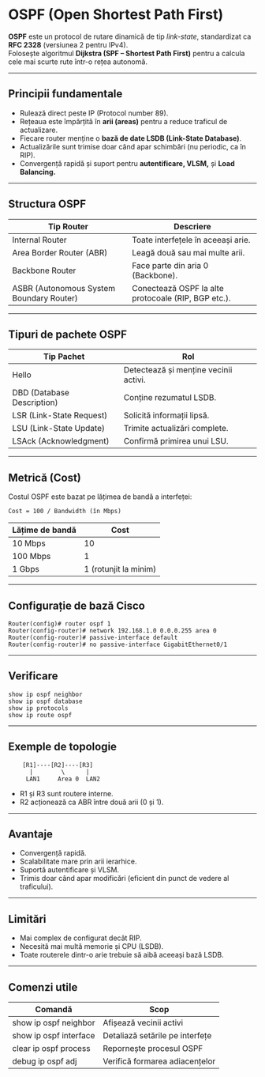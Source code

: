 # OSPF (Open Shortest Path First)

**OSPF** este un protocol de rutare dinamică de tip *link-state*, standardizat ca **RFC 2328** (versiunea 2 pentru IPv4).  
Folosește algoritmul **Dijkstra (SPF – Shortest Path First)** pentru a calcula cele mai scurte rute într-o rețea autonomă.

---

## Principii fundamentale

- Rulează direct peste IP (Protocol number 89).  
- Rețeaua este împărțită în **arii (areas)** pentru a reduce traficul de actualizare.  
- Fiecare router menține o **bază de date LSDB (Link-State Database)**.  
- Actualizările sunt trimise doar când apar schimbări (nu periodic, ca în RIP).  
- Convergență rapidă și suport pentru **autentificare, VLSM,** și **Load Balancing.**

---

## Structura OSPF

| Tip Router | Descriere |
|-------------|------------|
| Internal Router | Toate interfețele în aceeași arie. |
| Area Border Router (ABR) | Leagă două sau mai multe arii. |
| Backbone Router | Face parte din aria 0 (Backbone). |
| ASBR (Autonomous System Boundary Router) | Conectează OSPF la alte protocoale (RIP, BGP etc.). |

---

## Tipuri de pachete OSPF

| Tip Pachet | Rol |
|-------------|------|
| Hello | Detectează și menține vecinii activi. |
| DBD (Database Description) | Conține rezumatul LSDB. |
| LSR (Link-State Request) | Solicită informații lipsă. |
| LSU (Link-State Update) | Trimite actualizări complete. |
| LSAck (Acknowledgment) | Confirmă primirea unui LSU. |

---

## Metrică (Cost)

Costul OSPF este bazat pe lățimea de bandă a interfeței:
```
Cost = 100 / Bandwidth (în Mbps)
```

| Lățime de bandă | Cost |
|-----------------|------|
| 10 Mbps | 10 |
| 100 Mbps | 1 |
| 1 Gbps | 1 (rotunjit la minim) |

---

## Configurație de bază Cisco

```cisco
Router(config)# router ospf 1
Router(config-router)# network 192.168.1.0 0.0.0.255 area 0
Router(config-router)# passive-interface default
Router(config-router)# no passive-interface GigabitEthernet0/1
```

---

## Verificare

```cisco
show ip ospf neighbor
show ip ospf database
show ip protocols
show ip route ospf
```

---

## Exemple de topologie

```
    [R1]----[R2]----[R3]
      |        \      |
     LAN1     Area 0  LAN2
```

- R1 și R3 sunt routere interne.
- R2 acționează ca ABR între două arii (0 și 1).

---

## Avantaje

- Convergență rapidă.  
- Scalabilitate mare prin arii ierarhice.  
- Suportă autentificare și VLSM.  
- Trimis doar când apar modificări (eficient din punct de vedere al traficului).

---

## Limitări

- Mai complex de configurat decât RIP.  
- Necesită mai multă memorie și CPU (LSDB).  
- Toate routerele dintr-o arie trebuie să aibă aceeași bază LSDB.

---

## Comenzi utile

| Comandă | Scop |
|----------|------|
| show ip ospf neighbor | Afișează vecinii activi |
| show ip ospf interface | Detaliază setările pe interfețe |
| clear ip ospf process | Repornește procesul OSPF |
| debug ip ospf adj | Verifică formarea adiacențelor |

